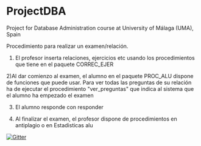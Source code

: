 # ProjectDBA

Project for Database Administration course at University of Málaga (UMA), Spain

Procedimiento para realizar un examen/relación.

1) El profesor inserta relaciones, ejercicios etc usando los procedimientos que tiene en el paquete CORREC_EJER

2)Al dar comienzo al examen, el alumno en el paquete PROC_ALU dispone de funciones que puede usar.
  Para ver todas las preguntas de su relación ha de ejecutar el procedimiento "ver_preguntas" que indica al sistema que el alumno ha empezado el examen

3) El alumno responde con responder

4) Al finalizar el examen, el profesor dispone de procedimientos en antiplagio o en Estadisticas alu


[![Gitter](https://badges.gitter.im/Join%20Chat.svg)](https://gitter.im/HaritzPuerto/ProjectDBA?utm_source=badge&utm_medium=badge&utm_campaign=pr-badge&utm_content=badge)

